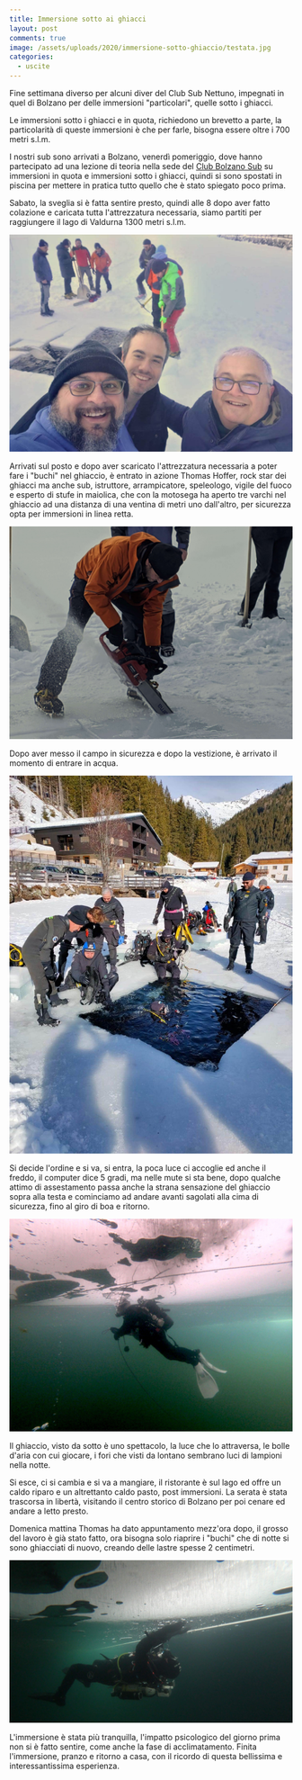 ```yaml
---
title: Immersione sotto ai ghiacci
layout: post
comments: true
image: /assets/uploads/2020/immersione-sotto-ghiaccio/testata.jpg
categories:
  - uscite
---
```


Fine settimana diverso per alcuni diver del Club Sub Nettuno, impegnati in quel di Bolzano per delle immersioni "particolari", quelle sotto i ghiacci.

Le immersioni sotto i ghiacci e in quota, richiedono un brevetto a parte, la particolarità di queste immersioni è che per farle, bisogna essere oltre i 700 metri s.l.m.

I nostri sub sono arrivati a Bolzano, venerdì pomeriggio, dove hanno partecipato ad una lezione di teoria nella sede del [Club Bolzano Sub](https://www.bzsub.it/) su immersioni in quota e immersioni sotto i ghiacci, quindi si sono spostati in piscina per mettere in pratica tutto quello che è stato spiegato poco prima.

Sabato, la sveglia si è fatta sentire presto, quindi alle 8 dopo aver fatto colazione e caricata tutta l'attrezzatura necessaria, siamo partiti per raggiungere il lago di Valdurna 1300 metri s.l.m.

<img src="/assets/uploads/2020/immersione-sotto-ghiaccio/IMG-20200204-WA0001.jpg" />

Arrivati sul posto e dopo aver scaricato l'attrezzatura necessaria a poter fare i "buchi" nel ghiaccio, è entrato in azione Thomas Hoffer, rock star dei ghiacci ma anche sub, istruttore, arrampicatore, speleologo, vigile del fuoco e esperto di stufe in maiolica, che con la motosega ha aperto tre varchi nel ghiaccio ad una distanza di una ventina di metri uno dall'altro, per sicurezza opta per immersioni in linea retta.

<img src="/assets/uploads/2020/immersione-sotto-ghiaccio/IMG_20200201_092522.jpg" />

Dopo aver messo il campo in sicurezza e dopo la vestizione, è arrivato il momento di entrare in acqua.

<img src="/assets/uploads/2020/immersione-sotto-ghiaccio/IMG-20200205-WA0004.jpg" />

Si decide l'ordine e si va, si entra, la poca luce ci accoglie ed anche il freddo, il computer dice 5 gradi, ma nelle mute si sta bene, dopo qualche attimo di assestamento passa anche la strana sensazione del ghiaccio sopra alla testa e cominciamo ad andare avanti sagolati alla cima di sicurezza, fino al giro di boa e ritorno.

<img src="/assets/uploads/2020/immersione-sotto-ghiaccio/GOPR1492_1580645258876_high.jpeg" />

Il ghiaccio, visto da sotto è uno spettacolo, la luce che lo attraversa, le bolle d'aria con cui giocare, i fori che visti da lontano sembrano luci di lampioni nella notte.

Si esce, ci si cambia e si va a mangiare, il ristorante è sul lago ed offre un caldo riparo e un altrettanto caldo pasto, post immersioni.
La serata è stata trascorsa in libertà, visitando il centro storico di Bolzano per poi cenare ed andare a letto presto.

Domenica mattina Thomas ha dato appuntamento mezz'ora dopo, il grosso del lavoro è già stato fatto, ora bisogna solo riaprire i "buchi" che di notte si sono ghiacciati di nuovo, creando delle lastre
spesse 2 centimetri.

<img src="/assets/uploads/2020/immersione-sotto-ghiaccio/GOPR1451_1580560382238_high.jpg" />

L'immersione è stata più tranquilla, l'impatto psicologico del giorno prima non si è fatto sentire, come anche la fase di acclimatamento.
Finita l'immersione, pranzo e ritorno a casa, con il ricordo di questa bellissima e interessantissima esperienza.
